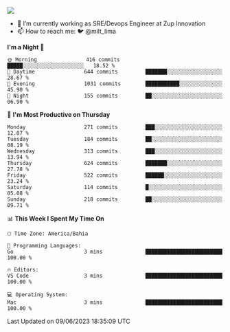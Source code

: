 ![](https://komarev.com/ghpvc/?username=miltlima&color=blue)
                 

- 🔭 I’m currently working as SRE/Devops Engineer at Zup Innovation
- 📫 How to reach me: 🐦 @milt_lima

<!--START_SECTION:waka-->
**I'm a Night 🦉** 

```text
🌞 Morning                416 commits         █████░░░░░░░░░░░░░░░░░░░░   18.52 % 
🌆 Daytime                644 commits         ███████░░░░░░░░░░░░░░░░░░   28.67 % 
🌃 Evening                1031 commits        ███████████░░░░░░░░░░░░░░   45.90 % 
🌙 Night                  155 commits         ██░░░░░░░░░░░░░░░░░░░░░░░   06.90 % 
```
📅 **I'm Most Productive on Thursday** 

```text
Monday                   271 commits         ███░░░░░░░░░░░░░░░░░░░░░░   12.07 % 
Tuesday                  184 commits         ██░░░░░░░░░░░░░░░░░░░░░░░   08.19 % 
Wednesday                313 commits         ███░░░░░░░░░░░░░░░░░░░░░░   13.94 % 
Thursday                 624 commits         ███████░░░░░░░░░░░░░░░░░░   27.78 % 
Friday                   522 commits         ██████░░░░░░░░░░░░░░░░░░░   23.24 % 
Saturday                 114 commits         █░░░░░░░░░░░░░░░░░░░░░░░░   05.08 % 
Sunday                   218 commits         ██░░░░░░░░░░░░░░░░░░░░░░░   09.71 % 
```


📊 **This Week I Spent My Time On** 

```text
🕑︎ Time Zone: America/Bahia

💬 Programming Languages: 
Go                       3 mins              █████████████████████████   100.00 % 

🔥 Editors: 
VS Code                  3 mins              █████████████████████████   100.00 % 

💻 Operating System: 
Mac                      3 mins              █████████████████████████   100.00 % 
```


 Last Updated on 09/06/2023 18:35:09 UTC
<!--END_SECTION:waka-->
